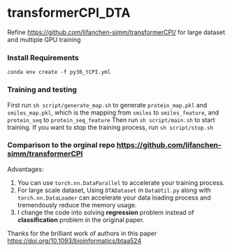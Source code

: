 # transformerCPI_DTA
Refine https://github.com/lifanchen-simm/transformerCPI/ for large dataset and multiple GPU training

### Install Requirements
`conda env create -f py36_tCPI.yml`

### Training and testing
First run 
`sh script/generate_map.sh` to generate `protein_map.pkl` and `smiles_map.pkl`, which is the mapping from `smiles` to `smiles_feature`, and `protein_seq` to `protein_seq_feature`
Then run `sh script/main.sh` to start training.
If you want to stop the training process, run `sh script/stop.sh`

### Comparison to the orginal repo https://github.com/lifanchen-simm/transformerCPI
Advantages:
1. You can use `torch.nn.DataParallel` to accelerate your training process.
2. For large scale dataset, Using `DTADataset` in `DataUtil.py` along with `torch.nn.DataLoader` can accelerate your data loading process and tremendously reduce the memory usage.
3. I change the code into solving **regression** problem instead of **classification** problem in the original paper.

Thanks for the brilliant work of authors in this paper https://doi.org/10.1093/bioinformatics/btaa524
